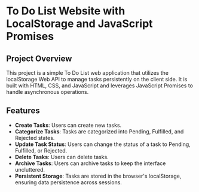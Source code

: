# To Do List Website with LocalStorage and JavaScript Promises

## Project Overview

This project is a simple To Do List web application that utilizes the localStorage Web API to manage tasks persistently on the client side. It is built with HTML, CSS, and JavaScript and leverages JavaScript Promises to handle asynchronous operations.

## Features

- **Create Tasks**: Users can create new tasks.
- **Categorize Tasks**: Tasks are categorized into Pending, Fulfilled, and Rejected states.
- **Update Task Status**: Users can change the status of a task to Pending, Fulfilled, or Rejected.
- **Delete Tasks**: Users can delete tasks.
- **Archive Tasks**: Users can archive tasks to keep the interface uncluttered.
- **Persistent Storage**: Tasks are stored in the browser's localStorage, ensuring data persistence across sessions.




